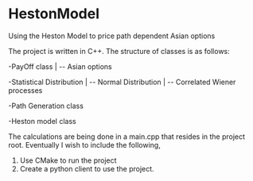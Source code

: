# HestonModel

Using the Heston Model to price path dependent Asian options

The project is written in C++. The structure of classes is as follows:

-PayOff class
  |
   -- Asian options

-Statistical Distribution
  |
   -- Normal Distribution
    |
     -- Correlated Wiener processes
     
-Path Generation class

-Heston model class

The calculations are being done in a main.cpp that resides in the project root. Eventually I wish to include the following,
1. Use CMake to run the project
2. Create a python client to use the project. 
